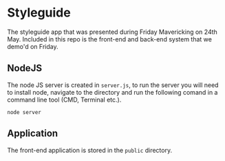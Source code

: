 # Styleguide

The styleguide app that was presented during Friday Mavericking on 24th May. Included in this repo is the front-end and back-end system that we demo'd on Friday.

## NodeJS

The node JS server is created in `server.js`, to run the server you will need to install node, navigate to the directory and run the following comand in a command line tool (CMD, Terminal etc.).

`node server`

## Application

The front-end application is stored in the `public` directory.
